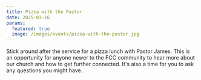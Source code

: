 ```yaml
---
title: Pizza with the Pastor
date: 2025-03-16
params:
  featured: true
  image: /images/events/pizza-with-the-pastor.jpg
---
```


Stick around after the service for a pizza lunch with Pastor James. This is an opportunity for anyone newer to the FCC community to hear more about our church and how to get further connected. It's also a time for you to ask any questions you might have.
